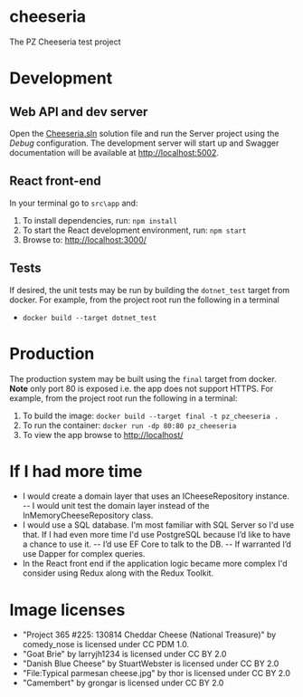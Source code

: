 # cheeseria
The PZ Cheeseria test project

# Development
## Web API and dev server
Open the [Cheeseria.sln](Cheeseria.sln) solution file and run the Server project using the *Debug* configuration. The development server will start up and Swagger documentation
will be available at [http://localhost:5002](http://localhost:5002).

## React front-end
In your terminal go to `src\app` and:
1. To install dependencies, run: `npm install`
1. To start the React development environment, run: `npm start`
1. Browse to: [http://localhost:3000/](http://localhost:3000/)

## Tests
If desired, the unit tests may be run by building the `dotnet_test` target from docker. For example, from the project root run the following in a terminal
- `docker build --target dotnet_test`

# Production
The production system may be built using the `final` target from docker. **Note** only port 80 is exposed i.e. the app does not support HTTPS.
For example, from the project root run the following in a terminal:
1. To build the image: `docker build --target final -t pz_cheeseria .`
1. To run the container: `docker run -dp 80:80 pz_cheeseria`
1. To view the app browse to [http://localhost/](http://localhost/)

# If I had more time
- I would create a domain layer that uses an ICheeseRepository instance.
    -- I would unit test the domain layer instead of the InMemoryCheeseRepository class.
- I would use a SQL database. I'm most familiar with SQL Server so I'd use that. If I had even more time I'd use PostgreSQL because I’d like to have a chance to use it.
    -- I’d use EF Core to talk to the DB.
    -- If warranted I’d use Dapper for complex queries.
- In the React front end if the application logic became more complex I'd consider using Redux along with the Redux Toolkit.


# Image licenses
- "Project 365 #225: 130814 Cheddar Cheese (National Treasure)" by comedy_nose is licensed under CC PDM 1.0.
- "Goat Brie" by larryjh1234 is licensed under CC BY 2.0
- "Danish Blue Cheese" by StuartWebster is licensed under CC BY 2.0
- "File:Typical parmesan cheese.jpg" by thor is licensed under CC BY 2.0
- "Camembert" by grongar is licensed under CC BY 2.0
